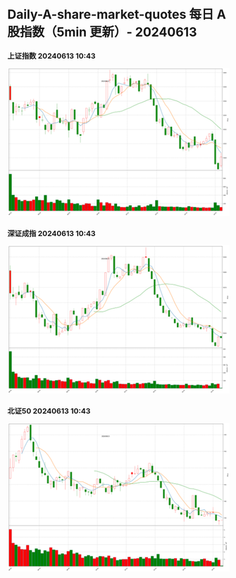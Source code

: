 
# Daily-A-share-market-quotes 每日 A 股指数（5min 更新）- 20240613

### 上证指数 20240613 10:43
![](./fig/2024/6/20240613-sh000001.png)

### 深证成指 20240613 10:43
![](./fig/2024/6/20240613-sz399001.png)

### 北证50 20240613 10:43
![](./fig/2024/6/20240613-bj899050.png)
